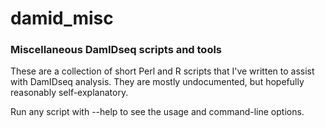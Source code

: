 # damid_misc
### Miscellaneous DamIDseq scripts and tools

These are a collection of short Perl and R scripts that I've written to assist with DamIDseq analysis.  They are mostly undocumented, but hopefully reasonably self-explanatory.

Run any script with --help to see the usage and command-line options.
